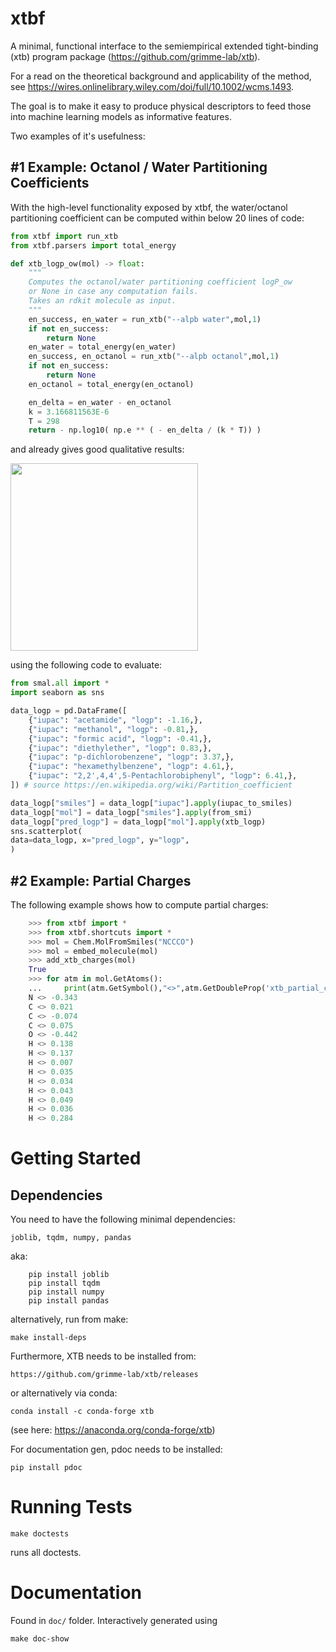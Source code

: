 # xtbf
A minimal, functional interface to the semiempirical extended tight-binding (xtb) program package (https://github.com/grimme-lab/xtb).


For a read on the theoretical background and applicability of the method, see https://wires.onlinelibrary.wiley.com/doi/full/10.1002/wcms.1493. 

The goal is to make it easy to produce physical descriptors to feed those into machine learning models as informative features.

Two examples of it's usefulness:

## \#1 Example: Octanol / Water Partitioning Coefficients

With the high-level functionality exposed by xtbf, the water/octanol
partitioning coefficient can be computed within below 20 lines of code:
```python
from xtbf import run_xtb
from xtbf.parsers import total_energy

def xtb_logp_ow(mol) -> float:
    """
    Computes the octanol/water partitioning coefficient logP_ow
    or None in case any computation fails.
    Takes an rdkit molecule as input.
    """
    en_success, en_water = run_xtb("--alpb water",mol,1)
    if not en_success:
        return None
    en_water = total_energy(en_water)
    en_success, en_octanol = run_xtb("--alpb octanol",mol,1)
    if not en_success:
        return None
    en_octanol = total_energy(en_octanol)

    en_delta = en_water - en_octanol
    k = 3.166811563E-6
    T = 298
    return - np.log10( np.e ** ( - en_delta / (k * T)) )
```
and already gives good qualitative results:

<img src="/doc/log_p_parity_plot.png" width="300">

using the following code to evaluate:
```python
from smal.all import *
import seaborn as sns

data_logp = pd.DataFrame([
    {"iupac": "acetamide", "logp": -1.16,},
    {"iupac": "methanol", "logp": -0.81,},
    {"iupac": "formic acid", "logp": -0.41,},
    {"iupac": "diethylether", "logp": 0.83,},
    {"iupac": "p-dichlorobenzene", "logp": 3.37,},
    {"iupac": "hexamethylbenzene", "logp": 4.61,},
    {"iupac": "2,2',4,4',5-Pentachlorobiphenyl", "logp": 6.41,},
]) # source https://en.wikipedia.org/wiki/Partition_coefficient

data_logp["smiles"] = data_logp["iupac"].apply(iupac_to_smiles)
data_logp["mol"] = data_logp["smiles"].apply(from_smi)
data_logp["pred_logp"] = data_logp["mol"].apply(xtb_logp)
sns.scatterplot(
data=data_logp, x="pred_logp", y="logp",
)
```

## \#2 Example: Partial Charges
The following example shows how to compute partial charges:
```python
    >>> from xtbf import *
    >>> from xtbf.shortcuts import *
    >>> mol = Chem.MolFromSmiles("NCCCO")
    >>> mol = embed_molecule(mol)
    >>> add_xtb_charges(mol)
    True
    >>> for atm in mol.GetAtoms():
    ...     print(atm.GetSymbol(),"<>",atm.GetDoubleProp('xtb_partial_charge'))
    N <> -0.343
    C <> 0.021
    C <> -0.074
    C <> 0.075
    O <> -0.442
    H <> 0.138
    H <> 0.137
    H <> 0.007
    H <> 0.035
    H <> 0.034
    H <> 0.043
    H <> 0.049
    H <> 0.036
    H <> 0.284

```


# Getting Started

## Dependencies
You need to have the following minimal dependencies:
```
joblib, tqdm, numpy, pandas
```
aka:
```
	pip install joblib
	pip install tqdm
	pip install numpy 
	pip install pandas 
```
alternatively, run from make:
```
make install-deps
```

Furthermore, XTB needs to be installed from:
```
https://github.com/grimme-lab/xtb/releases
```
or alternatively via conda:
```
conda install -c conda-forge xtb
```
(see here: https://anaconda.org/conda-forge/xtb)

For documentation gen, pdoc needs to be installed:
```
pip install pdoc
```

# Running Tests
```
make doctests
```
runs all doctests.

# Documentation
Found in ```doc/``` folder. Interactively generated using
```
make doc-show
```



